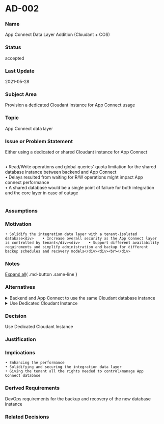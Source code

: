 

# AD-002

### Name

App Connect Data Layer Addition (Cloudant + COS)

### Status

accepted

### Last Update

2021-05-28

### Subject Area

Provision a dedicated Cloudant instance for App Connect usage

### Topic

App Connect data layer

### Issue or Problem Statement

Either using a dedicated or shared Cloudant instance for App Connect<div><br></div><div>    • Read/Write operations and global queries' quota limitation for the shared database instance between backend and App Connect</div><div>    • Delays resulted from waiting for R/W operations might impact App connect performance</div><div>    • A shared database would be a single point of failure for both integration and the core layer in case of outage</div><div><br></div>

### Assumptions



### Motivation

    • Solidify the integration data layer with a tenant-isolated database<div>    • Increase overall security as the App Connect layer is controlled by tenant</div><div>    • Support different availability requirements and simplify administration and backup for different backup schedules and recovery models</div><div><br></div>

### Notes



[Expand all](#){ .md-button .same-line }

### Alternatives


    

<details markdown=1>
<summary markdown="span">Backend and App Connect to use the same Cloudant database instance</summary>

<table>
    <caption></caption>
    <thead>
        <tr>
            <th></th>
            <th></th>
        </tr>
    </thead>
    <tr>
        <td> <strong>Name</strong> </td>
        <td>Backend and App Connect to use the same Cloudant database instance</td>
    </tr>
    <tr>
        <td> <strong>Description</strong> </td>
        <td>Backend and App Connect to use the same Cloudant database instance</td>
    </tr>
    <tr>
        <td> <strong>Best Applied</strong> </td>
        <td></td>
    </tr>
    <tr>
        <td> <strong>Contraindications</strong> </td>
        <td></td>
    </tr>
</table>


</details>


    

<details markdown=1>
<summary markdown="span">Use Dedicated Cloudant Instance</summary>

<table>
    <caption></caption>
    <thead>
        <tr>
            <th></th>
            <th></th>
        </tr>
    </thead>
    <tr>
        <td> <strong>Name</strong> </td>
        <td>Use Dedicated Cloudant Instance</td>
    </tr>
    <tr>
        <td> <strong>Description</strong> </td>
        <td>Use Dedicated Cloudant Instance</td>
    </tr>
    <tr>
        <td> <strong>Best Applied</strong> </td>
        <td></td>
    </tr>
    <tr>
        <td> <strong>Contraindications</strong> </td>
        <td></td>
    </tr>
</table>


</details>


    



### Decision

Use Dedicated Cloudant Instance

### Justification



### Implications

    • Enhancing the performance 
    • Solidifying and securing the integration data layer
    • Giving the tenant all the rights needed to control/manage App Connect database

### Derived Requirements


DevOps requirements for the backup and recovery of the new database instance

### Related Decisions



